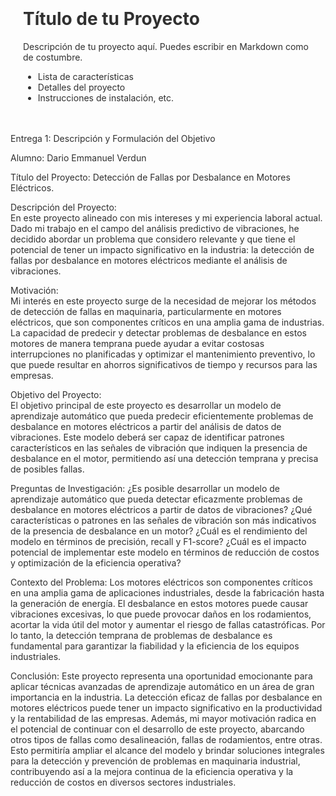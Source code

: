 <!DOCTYPE html>
<html>
<head>
  <style>
    body {
      background-image: url('https://github.com/darioverdun/PROYECTO-DETECCION-DE-FALLA/raw/main/assets/143291888/708e620e-3a13-4a13-a5f8-d21e4c1af75a.jpg');
      background-size: cover;
      background-repeat: no-repeat;
      background-attachment: fixed;
      padding: 50px;
      opacity: 0.9; /* Ajusta la opacidad según sea necesario */
    }
    .content {
      background-color: rgba(255, 255, 255, 0.7); /* Fondo del contenido con opacidad */
      padding: 20px;
    }
  </style>
</head>
<body>

<div class="content">

# Título de tu Proyecto

Descripción de tu proyecto aquí. Puedes escribir en Markdown como de costumbre.

- Lista de características
- Detalles del proyecto
- Instrucciones de instalación, etc.

</div>

</body>
</html>




Entrega 1: Descripción y Formulación del Objetivo

Alumno: Dario Emmanuel  Verdun  

Título del Proyecto: Detección de Fallas por Desbalance en Motores Eléctricos.

Descripción del Proyecto:  
En este proyecto alineado con mis intereses y mi experiencia laboral actual. Dado mi trabajo en el campo del análisis predictivo de vibraciones, he decidido abordar un problema que considero relevante y que tiene el potencial de tener un impacto significativo en 
la industria: la detección de fallas por desbalance en motores eléctricos mediante el análisis de vibraciones.

Motivación:  
Mi interés en este proyecto surge de la necesidad de mejorar los métodos de detección de fallas en maquinaria, particularmente en motores eléctricos, que son componentes críticos en una amplia gama de industrias. La capacidad de predecir y detectar problemas de desbalance en estos motores de manera temprana puede ayudar a evitar costosas interrupciones no planificadas y optimizar el mantenimiento preventivo, lo que puede resultar en ahorros significativos de tiempo y recursos para las empresas.

Objetivo del Proyecto:  
El objetivo principal de este proyecto es desarrollar un modelo de aprendizaje automático que pueda predecir eficientemente problemas de desbalance en motores eléctricos a partir del análisis de datos de vibraciones. Este modelo deberá ser capaz de identificar patrones característicos en las señales de vibración que indiquen la presencia de desbalance en el motor, permitiendo así una detección temprana y precisa de posibles fallas.

Preguntas de Investigación:
¿Es posible desarrollar un modelo de aprendizaje automático que pueda detectar eficazmente problemas de desbalance en motores eléctricos a partir de datos de vibraciones?
¿Qué características o patrones en las señales de vibración son más indicativos de la presencia de desbalance en un motor?
¿Cuál es el rendimiento del modelo en términos de precisión, recall y F1-score?
¿Cuál es el impacto potencial de implementar este modelo en términos de reducción de costos y optimización de la eficiencia operativa?

Contexto del Problema: 
Los motores eléctricos son componentes críticos en una amplia gama de aplicaciones industriales, desde la fabricación hasta la generación de energía. El desbalance en estos motores puede causar vibraciones excesivas, lo que puede provocar daños en los rodamientos, acortar la vida útil del motor y aumentar el riesgo de fallas catastróficas. Por lo tanto, la detección temprana de problemas de desbalance es fundamental para garantizar la fiabilidad y la eficiencia de los equipos industriales.

Conclusión:
Este proyecto representa una oportunidad emocionante para aplicar técnicas avanzadas de aprendizaje automático en un área de gran importancia en la industria. La detección eficaz de fallas por desbalance en motores eléctricos puede tener un impacto significativo en la productividad y la rentabilidad de las empresas. Además, mi mayor motivación radica en el potencial de continuar con el desarrollo de este proyecto, abarcando otros tipos de fallas como desalineación, fallas de rodamientos, entre otras. Esto permitiría ampliar el alcance del modelo y brindar soluciones integrales para la detección y prevención de problemas en maquinaria industrial, contribuyendo así a la mejora continua de la eficiencia operativa y la reducción de costos en diversos sectores industriales.
